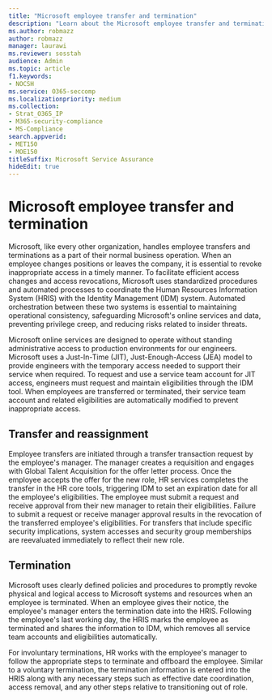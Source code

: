 ```yaml
---
title: "Microsoft employee transfer and termination"
description: "Learn about the Microsoft employee transfer and termination process in Microsoft 365"
ms.author: robmazz
author: robmazz
manager: laurawi
ms.reviewer: sosstah
audience: Admin
ms.topic: article
f1.keywords:
- NOCSH
ms.service: O365-seccomp
ms.localizationpriority: medium
ms.collection:
- Strat_O365_IP
- M365-security-compliance
- MS-Compliance
search.appverid:
- MET150
- MOE150
titleSuffix: Microsoft Service Assurance
hideEdit: true
---
```


# Microsoft employee transfer and termination

Microsoft, like every other organization, handles employee transfers and terminations as a part of their normal business operation. When an employee changes positions or leaves the company, it is essential to revoke inappropriate access in a timely manner. To facilitate efficient access changes and access revocations, Microsoft uses standardized procedures and automated processes to coordinate the Human Resources Information System (HRIS) with the Identity Management (IDM) system. Automated orchestration between these two systems is essential to maintaining operational consistency, safeguarding Microsoft's online services and data, preventing privilege creep, and reducing risks related to insider threats.

Microsoft online services are designed to operate without standing administrative access to production environments for our engineers. Microsoft uses a Just-In-Time (JIT), Just-Enough-Access (JEA) model to provide engineers with the temporary access needed to support their service when required. To request and use a service team account for JIT access, engineers must request and maintain eligibilities through the IDM tool. When employees are transferred or terminated, their service team account and related eligibilities are automatically modified to prevent inappropriate access.

## Transfer and reassignment

Employee transfers are initiated through a transfer transaction request by the employee's manager. The manager creates a requisition and engages with Global Talent Acquisition for the offer letter process. Once the employee accepts the offer for the new role, HR services completes the transfer in the HR core tools, triggering IDM to set an expiration date for all the employee's eligibilities. The employee must submit a request and receive approval from their new manager to retain their eligibilities. Failure to submit a request or receive manager approval results in the revocation of the transferred employee's eligibilities. For transfers that include specific security implications, system accesses and security group memberships are reevaluated immediately to reflect their new role.

## Termination

Microsoft uses clearly defined policies and procedures to promptly revoke physical and logical access to Microsoft systems and resources when an employee is terminated. When an employee gives their notice, the employee's manager enters the termination date into the HRIS. Following the employee's last working day, the HRIS marks the employee as terminated and shares the information to IDM, which removes all service team accounts and eligibilities automatically.

For involuntary terminations, HR works with the employee's manager to follow the appropriate steps to terminate and offboard the employee. Similar to a voluntary termination, the termination information is entered into the HRIS along with any necessary steps such as effective date coordination, access removal, and any other steps relative to transitioning out of role.
